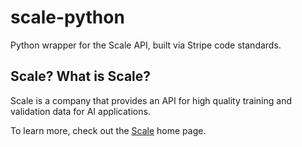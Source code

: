 # scale-python
Python wrapper for the Scale API, built via Stripe code standards.

## Scale? What is Scale?
Scale is a company that provides an API for high quality training and validation data for AI applications.

To learn more, check out the [Scale](https://scale.ai?source=https://github.com/jpbullalayao/scale-python) home page.
